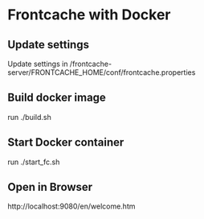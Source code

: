 # Frontcache with Docker
## Update settings
Update settings in /frontcache-server/FRONTCACHE_HOME/conf/frontcache.properties

## Build docker image
run ./build.sh

## Start Docker container
run ./start_fc.sh

## Open in Browser
http://localhost:9080/en/welcome.htm
 


